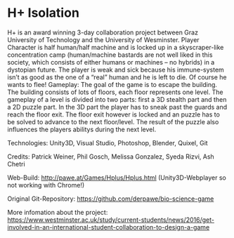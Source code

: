 # H+ Isolation 
H+ is an award winning 3-day collaboration project between Graz University of Technology and the University of Wesminster. Player Character is half human/half machine and is locked up in a skyscraper-like concentration camp (human/machine bastards are not well liked in this society, which consists of either humans or machines – no hybrids) in a dystopian future. The player is weak and sick because his immune-system isn’t as good as the one of a “real” human and he is left to die. Of course he wants to flee! Gameplay: The goal of the game is to escape the building. The building consists of lots of floors, each floor represents one level. The gameplay of a level is divided into two parts: first a 3D stealth part and then a 2D puzzle part. In the 3D part the player has to sneak past the guards and reach the floor exit. The floor exit however is locked and an puzzle has to be solved to advance to the next floor/level. The result of the puzzle also influences the players abilitys during the next level.

Technologies: Unity3D, Visual Studio, Photoshop, Blender, Quixel, Git

Credits: Patrick Weiner, Phil Gosch, Melissa Gonzalez, Syeda Rizvi, Ash Chetri

Web-Build: http://pawe.at/Games/Hplus/Hplus.html (Unity3D-Webplayer so not working with Chrome!)

Original Git-Repository: https://github.com/derpawe/bio-science-game

More infomation about the project: https://www.westminster.ac.uk/study/current-students/news/2016/get-involved-in-an-international-student-collaboration-to-design-a-game
